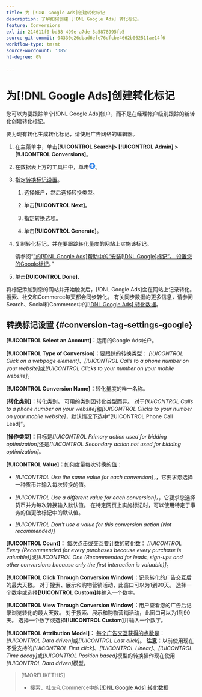 ```yaml
---
title: 为 [!DNL Google Ads]创建转化标记
description: 了解如何创建 [!DNL Google Ads] 转化标记。
feature: Conversions
exl-id: 214611f0-bd38-499e-a7de-3a5878995fb5
source-git-commit: 04330e26dbad6efe76dfcbe4662b062511ae14f6
workflow-type: tm+mt
source-wordcount: '385'
ht-degree: 0%

---
```


# 为[!DNL Google Ads]创建转化标记

您可以为要跟踪单个[!DNL Google Ads]帐户，而不是在经理帐户级别跟踪的新转化创建转化标记。

要为现有转化生成转化标记，请使用广告网络的编辑器。

1. 在主菜单中，单击&#x200B;**[!UICONTROL Search]> [!UICONTROL Admin] >[!UICONTROL Conversions]**。

1. 在数据表上方的工具栏中，单击![创建](/help/search-social-commerce/assets/add.png "创建")。

1. 指定[转换标记设置](#conversion-tag-settings-google)。

   1. 选择帐户，然后选择转换类型。

   1. 单击&#x200B;**[!UICONTROL Next]**。

   1. 指定转换选项。

   1. 单击&#x200B;**[!UICONTROL Generate]**。

1. 复制转化标记，并在要跟踪转化量度的网站上实施该标记。

   请参阅“[”的[!DNL Google Ads]帮助中的“安装[!DNL Google]标记”。 设置您的Google标记](https://support.google.com/google-ads/answer/12215519)。”

1. 单击&#x200B;**[!UICONTROL Done].**

将标记添加到您的网站并开始触发后，[!DNL Google Ads]会在网站上记录转化。 搜索、社交和Commerce每天都会同步转化。 有关同步数据的更多信息，请参阅Search、Social和Commerce中的[[!DNL Google Ads] 转化数据](/help/search-social-commerce/campaign-management/introduction/google-conversion-data.md)。

## 转换标记设置 {#conversion-tag-settings-google}

**[!UICONTROL Select an Account]：**&#x200B;适用的Google Ads帐户。

**[!UICONTROL Type of Conversion]：**&#x200B;要跟踪的转换类型： *[!UICONTROL Click on a webpage element]*、*[!UICONTROL Calls to a phone number on your website]*&#x200B;或&#x200B;*[!UICONTROL Clicks to your number on your mobile website]*。

**[!UICONTROL Conversion Name]：**&#x200B;转化量度的唯一名称。

**\[转化类别\]：**&#x200B;转化类别。 可用的类别因转化类型而异。 对于&#x200B;*[!UICONTROL Calls to a phone number on your website]*&#x200B;和&#x200B;*[!UICONTROL Clicks to your number on your mobile website]*，默认情况下选中“[!UICONTROL Phone Call Lead]”。

**\[操作类型\]：**&#x200B;目标是&#x200B;*[!UICONTROL Primary action used for bidding optimization]*&#x200B;还是&#x200B;*[!UICONTROL Secondary action not used for bidding optimization]*。

**[!UICONTROL Value]：**&#x200B;如何度量每次转换的[值](https://support.google.com/google-ads/answer/3419241)：

* *[!UICONTROL Use the same value for each conversion]，*，它要求您选择一种货币并输入每次转换的值。

* *[!UICONTROL Use a different value for each conversion]，*，它要求您选择货币并为每次转换输入默认值。 在特定网页上实施标记时，可以使用特定于事务的值更改标记中的默认值。

* *[!UICONTROL Don't use a value for this conversion action (Not recommended)]*

**[!UICONTROL Count]：** [每次点击或交互要计数的转化数](https://support.google.com/google-ads/answer/3438531)： *[!UICONTROL Every (Recommended for every purchases because every purchase is valuable)]*&#x200B;或&#x200B;*[!UICONTROL One (Recommended for leads, sign-ups and other conversions because only the first interaction is valuable)]*。

**[!UICONTROL Click Through Conversion Window]：**&#x200B;记录转化的广告交互后的最大天数。 对于搜索、展示和购物营销活动，此窗口可以为1到90天。 选择一个数字或选择&#x200B;**[!UICONTROL Custom]**&#x200B;并输入一个数字。

**[!UICONTROL View Through Conversion Window]：**&#x200B;用户查看您的广告后记录浏览转化的最大天数。 对于搜索、展示和购物营销活动，此窗口可以为1到90天。 选择一个数字或选择&#x200B;**[!UICONTROL Custom]**&#x200B;并输入一个数字。

**[!UICONTROL Attribution Model]：** [每个广告交互获得的点数是](https://support.google.com/google-ads/answer/6259715?sjid=8211249329930775138)： *[!UICONTROL Data driven]*&#x200B;或&#x200B;*[!UICONTROL Last click]*。 **注意：**&#x200B;以前使用现在不受支持的&#x200B;*[!UICONTROL First click]*、*[!UICONTROL Linear]*、*[!UICONTROL Time decay]*&#x200B;或&#x200B;*[!UICONTROL Position based]*&#x200B;模型的转换操作现在使用&#x200B;*[!UICONTROL Data driven]*&#x200B;模型。

>[!MORELIKETHIS]
>
>* 搜索、社交和Commerce中的[[!DNL Google Ads] 转化数据](/help/search-social-commerce/campaign-management/introduction/google-conversion-data.md)
